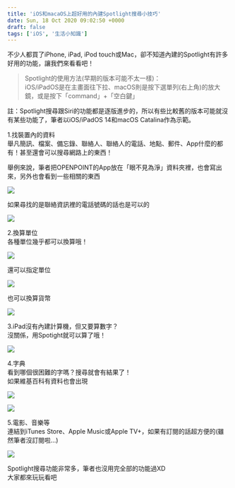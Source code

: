 ```yaml
---
title: 'iOS和macaOS上超好用的內建Spotlight搜尋小技巧'
date: Sun, 18 Oct 2020 09:02:50 +0000
draft: false
tags: ['iOS', '生活小知識']
---
```


不少人都買了iPhone, iPad, iPod touch或Mac，卻不知道內建的Spotlight有許多好用的功能，讓我們來看看吧！

> Spotlight的使用方法(早期的版本可能不太一樣)：  
> iOS/iPadOS是在主畫面往下拉、macOS則是按下選單列(右上角)的放大鏡，或是按下「command」+「空白鍵」

註：Spotlight搜尋跟Siri的功能都是逐版進步的，所以有些比較舊的版本可能就沒有某些功能了，筆者以iOS/iPadOS 14和macOS Catalina作為示範。

1.找裝置內的資料  
舉凡簡訊、檔案、備忘錄、聯絡人、聯絡人的電話、地點、郵件、App什麼的都有！甚至還會可以搜尋網路上的東西！

舉例來說，筆者把OPENPOINT的App放在「眼不見為淨」資料夾裡，也會寫出來，另外也會看到一些相關的東西

![](https://static.yiy.tw/media/blog/2020101805554594-scaled.jpeg)

  

如果尋找的是聯絡資訊裡的電話號碼的話也是可以的

![](https://static.yiy.tw/media/blog/2020101806020278.png)

2.換算單位  
各種單位幾乎都可以換算哦！  

![](https://static.yiy.tw/media/blog/2020101808281619.png)

還可以指定單位

![](https://static.yiy.tw/media/blog/2020101808285965.png)

也可以換算貨幣

![](https://static.yiy.tw/media/blog/2020101808303857.png)

3.iPad沒有內建計算機，但又要算數字？  
沒關係，用Spotight就可以算了哦！

![](https://static.yiy.tw/media/blog/2020101808380585.jpeg)

4.字典  
看到哪個很困難的字嗎？搜尋就會有結果了！  
如果維基百科有資料也會出現

![](https://static.yiy.tw/media/blog/2020101808585213.jpeg)

![](https://static.yiy.tw/media/blog/2020101808585871.jpeg)

5.電影、音樂等  
連結到iTunes Store、Apple Music或Apple TV+，如果有訂閱的話超方便的(雖然筆者沒訂閱啦...)

![](https://static.yiy.tw/media/blog/2020101808474679.jpg)

Spotlight搜尋功能非常多，筆者也沒用完全部的功能過XD  
大家都來玩玩看吧